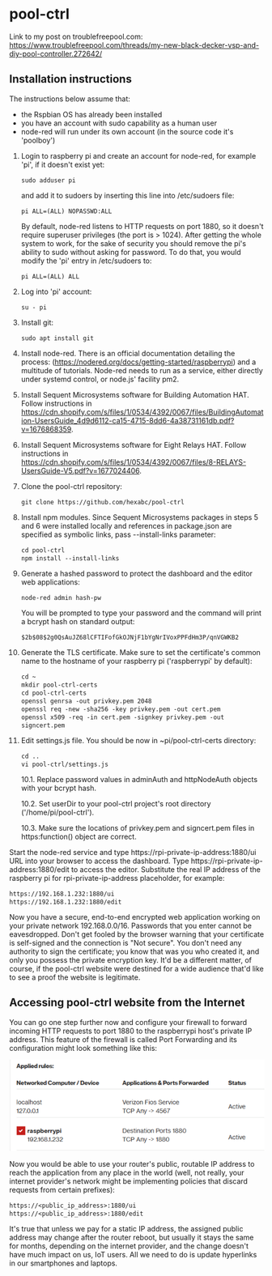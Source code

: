 # pool-ctrl

Link to my post on troublefreepool.com:  
https://www.troublefreepool.com/threads/my-new-black-decker-vsp-and-diy-pool-controller.272642/  

## Installation instructions

The instructions below assume that:
- the Rspbian OS has already been installed
- you have an account with sudo capability as a human user
- node-red will run under its own account (in the source code it's 'poolboy')

1. Login to raspberry pi and create an account for node-red, for example 'pi', if it doesn't exist yet:
     ```console
     sudo adduser pi
     ```
     and add it to sudoers by inserting this line into /etc/sudoers file:
    ```console
    pi ALL=(ALL) NOPASSWD:ALL
    ```
     By default, node-red listens to HTTP requests on port 1880, so it doesn't require superuser privileges (the port is > 1024). After getting the whole system to work, for the sake of security you should remove the pi's ability to sudo without asking for password. To do that, you would modify the 'pi' entry in /etc/sudoers to:
    ```console
    pi ALL=(ALL) ALL
    ```
2. Log into 'pi' account:
    ```console
    su - pi
    ```
3. Install git: 
    ```console
    sudo apt install git
    ```
4. Install node-red. There is an official documentation detailing the process: (https://nodered.org/docs/getting-started/raspberrypi) and a multitude of tutorials. Node-red needs to run as a service, either directly under systemd control, or node.js' facility pm2.
5. Install Sequent Microsystems software for Building Automation HAT. Follow instructions in https://cdn.shopify.com/s/files/1/0534/4392/0067/files/BuildingAutomation-UsersGuide_4d9d6112-ca15-4715-8dd6-4a38731161db.pdf?v=1676868359.
6. Install Sequent Microsystems software for Eight Relays HAT. Follow instructions in 
https://cdn.shopify.com/s/files/1/0534/4392/0067/files/8-RELAYS-UsersGuide-V5.pdf?v=1677024406.
7. Clone the pool-ctrl repository:
    ```console
    git clone https://github.com/hexabc/pool-ctrl
    ```
8. Install npm modules. Since Sequent Microsystems packages in steps 5 and 6 were installed locally and references in package.json are specified as symbolic links, pass --install-links parameter:
    ```console
    cd pool-ctrl
    npm install --install-links
    ```
9. Generate a hashed password to protect the dashboard and the editor web applications:
    ```console
    node-red admin hash-pw
    ```
    You will be prompted to type your password and the command will print a bcrypt hash on standard output:
   ```console
   $2b$08$2g0QsAuJZ68lCFTIFofGkOJNjF1bYgNrIVoxPPFdHm3P/qnVGWKB2
   ```
9. Generate the TLS certificate. Make sure to set the certificate's common name to the hostname of your raspberry pi ('raspberrypi' by default):
   ```console
   cd ~
   mkdir pool-ctrl-certs
   cd pool-ctrl-certs
   openssl genrsa -out privkey.pem 2048
   openssl req -new -sha256 -key privkey.pem -out cert.pem
   openssl x509 -req -in cert.pem -signkey privkey.pem -out signcert.pem
   ```
10. Edit settings.js file. You should be now in ~pi/pool-ctrl-certs directory:
    ```console
    cd ..
    vi pool-ctrl/settings.js
    ```
    10.1. Replace password values in adminAuth and httpNodeAuth objects with your bcrypt hash.

    10.2. Set userDir to your pool-ctrl project's root directory ('/home/pi/pool-ctrl').

    10.3. Make sure the locations of privkey.pem and signcert.pem files in https:function() object are correct.

Start the node-red service and type https://rpi-private-ip-address:1880/ui URL into your browser to access the dashboard. Type https://rpi-private-ip-address:1880/edit to access the editor. Substitute the real IP address of the raspberry pi for rpi-private-ip-address placeholder, for example:
```console
https://192.168.1.232:1880/ui
https://192.168.1.232:1880/edit
```

Now you have a secure, end-to-end encrypted web application working on your private network 192.168.0.0/16. Passwords that you enter cannot be eavesdropped. Don't get fooled by the browser warning that your certificate is self-signed and the connection is "Not secure". You don't need any authority to sign the certificate; you know that was you who created it, and only you possess the private encryption key. It'd be a different matter, of course, if the pool-ctrl website were destined for a wide audience that'd like to see a proof the website is legitimate.

## Accessing pool-ctrl website from the Internet

You can go one step further now and configure your firewall to forward incoming HTTP requests to port 1880 to the raspberrypi host's private IP address. This feature of the firewall is called Port Forwarding and its configuration might look something like this:

![Port Forwarding Rules](image.png)

Now you would be able to use your router's public, routable IP address to reach the application from any place in the world (well, not really, your internet provider's network might be implementing policies that discard requests from certain prefixes):
```console
https://<public_ip_address>:1880/ui
https://<public_ip_address>:1880/edit
```
It's true that unless we pay for a static IP address, the assigned public address may change after the router reboot, but usually it stays the same for months, depending on the internet provider, and the change doesn't have much impact on us, IoT users. All we need to do is update hyperlinks in our smartphones and laptops.
